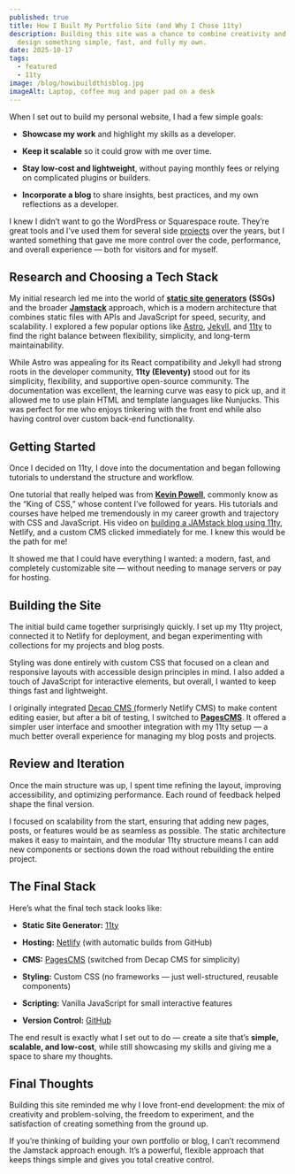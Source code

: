 ```yaml
---
published: true
title: How I Built My Portfolio Site (and Why I Chose 11ty)
description: Building this site was a chance to combine creativity and code — to
  design something simple, fast, and fully my own.
date: 2025-10-17
tags:
  - featured
  - 11ty
image: /blog/howibuildthisblog.jpg
imageAlt: Laptop, coffee mug and paper pad on a desk
---
```

When I set out to build my personal website, I had a few simple goals:

*   **Showcase my work** and highlight my skills as a developer.
    
*   **Keep it scalable** so it could grow with me over time.
    
*   **Stay low-cost and lightweight**, without paying monthly fees or relying on complicated plugins or builders.
    
*   **Incorporate a blog** to share insights, best practices, and my own reflections as a developer.
    

I knew I didn’t want to go the WordPress or Squarespace route. They’re great tools and I've used them for several side [projects](/projects) over the years, but I wanted something that gave me more control over the code, performance, and overall experience — both for visitors and for myself.

## Research and Choosing a Tech Stack

My initial research led me into the world of [**static site generators**](https://jamstack.org/generators/) **(SSGs)** and the broader [**Jamstack**](https://jamstack.org/) approach, which is a modern architecture that combines static files with APIs and JavaScript for speed, security, and scalability. I explored a few popular options like [Astro](https://astro.build/), [Jekyll](https://jekyllrb.com/), and [11ty](https://www.11ty.dev/) to find the right balance between flexibility, simplicity, and long-term maintainability.

While Astro was appealing for its React compatibility and Jekyll had strong roots in the developer community, **11ty (Eleventy)** stood out for its simplicity, flexibility, and supportive open-source community. The documentation was excellent, the learning curve was easy to pick up, and it allowed me to use plain HTML and template languages like Nunjucks. This was perfect for me who enjoys tinkering with the front end while also having control over custom back-end functionality.

## Getting Started

Once I decided on 11ty, I dove into the documentation and began following tutorials to understand the structure and workflow.

One tutorial that really helped was from [**Kevin Powell**,](https://www.kevinpowell.co/) commonly know as the “King of CSS,” whose content I’ve followed for years. His tutorials and courses have helped me tremendously in my career growth and trajectory with CSS and JavaScript. His video on [building a JAMstack blog using 11ty](https://www.youtube.com/watch?v=4wD00RT6d-g&t=3133s&pp=ygUVa2V2aW4gcG93ZWxsIGphbXN0YWNr), Netlify, and a custom CMS clicked immediately for me. I knew this would be the path for me!

It showed me that I could have everything I wanted: a modern, fast, and completely customizable site — without needing to manage servers or pay for hosting.

## Building the Site

The initial build came together surprisingly quickly. I set up my 11ty project, connected it to Netlify for deployment, and began experimenting with collections for my projects and blog posts.

Styling was done entirely with custom CSS that focused on a clean and responsive layouts with accessible design principles in mind. I also added a touch of JavaScript for interactive elements, but overall, I wanted to keep things fast and lightweight.

I originally integrated [Decap CMS (](https://decapcms.org/)formerly Netlify CMS) to make content editing easier, but after a bit of testing, I switched to [**PagesCMS**](https://pagescms.org/). It offered a simpler user interface and smoother integration with my 11ty setup — a much better overall experience for managing my blog posts and projects.

## Review and Iteration

Once the main structure was up, I spent time refining the layout, improving accessibility, and optimizing performance. Each round of feedback helped shape the final version.

I focused on scalability from the start, ensuring that adding new pages, posts, or features would be as seamless as possible. The static architecture makes it easy to maintain, and the modular 11ty structure means I can add new components or sections down the road without rebuilding the entire project.

## The Final Stack

Here’s what the final tech stack looks like:

*   **Static Site Generator:** [11ty](https://www.11ty.dev/)
    
*   **Hosting:** [Netlify](https://www.netlify.com/) (with automatic builds from GitHub)
    
*   **CMS:** [PagesCMS](https://pagescms.org/) (switched from Decap CMS for simplicity)
    
*   **Styling:** Custom CSS (no frameworks — just well-structured, reusable components)
    
*   **Scripting:** Vanilla JavaScript for small interactive features
    
*   **Version Control:** [GitHub](https://github.com/)
    

The end result is exactly what I set out to do — create a site that’s **simple, scalable, and low-cost**, while still showcasing my skills and giving me a space to share my thoughts.

## Final Thoughts

Building this site reminded me why I love front-end development: the mix of creativity and problem-solving, the freedom to experiment, and the satisfaction of creating something from the ground up.

If you’re thinking of building your own portfolio or blog, I can’t recommend the Jamstack approach enough. It’s a powerful, flexible approach that keeps things simple and gives you total creative control.